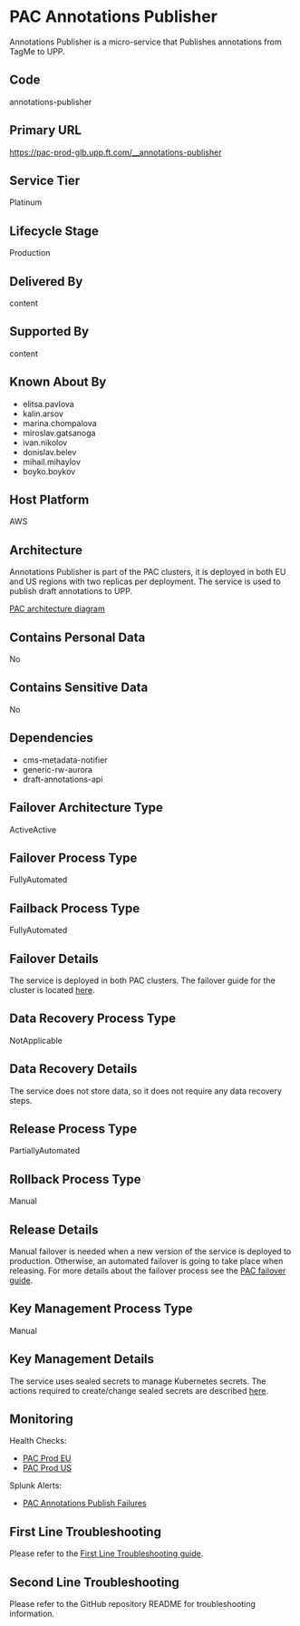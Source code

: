 # PAC Annotations Publisher

Annotations Publisher is a micro-service that Publishes annotations from TagMe to UPP.

## Code
annotations-publisher

## Primary URL
https://pac-prod-glb.upp.ft.com/__annotations-publisher

## Service Tier
Platinum

## Lifecycle Stage
Production

## Delivered By
content

## Supported By
content

## Known About By

- elitsa.pavlova
- kalin.arsov
- marina.chompalova
- miroslav.gatsanoga
- ivan.nikolov
- donislav.belev
- mihail.mihaylov
- boyko.boykov

## Host Platform
AWS

## Architecture
Annotations Publisher is part of the PAC clusters, it is deployed in both EU and US regions with two replicas per deployment. The service is used to publish draft annotations to UPP.

[PAC architecture diagram](https://app.lucidchart.com/publicSegments/view/22c1656b-6242-4da6-9dfb-f7225c20f38f/image.png)

## Contains Personal Data
No

## Contains Sensitive Data
No

## Dependencies
- cms-metadata-notifier
- generic-rw-aurora
- draft-annotations-api

## Failover Architecture Type
ActiveActive

## Failover Process Type
FullyAutomated

## Failback Process Type
FullyAutomated

## Failover Details
The service is deployed in both PAC clusters. The failover guide for the cluster is located [here](https://github.com/Financial-Times/upp-docs/tree/master/failover-guides/pac-cluster).

## Data Recovery Process Type
NotApplicable

## Data Recovery Details
The service does not store data, so it does not require any data recovery steps.

## Release Process Type
PartiallyAutomated

## Rollback Process Type
Manual

## Release Details
Manual failover is needed when a new version of the service is deployed to production. Otherwise, an automated failover is going to take place when releasing.
For more details about the failover process see the [PAC failover guide](https://github.com/Financial-Times/upp-docs/tree/master/failover-guides/pac-cluster).

## Key Management Process Type
Manual

## Key Management Details
The service uses sealed secrets to manage Kubernetes secrets.
The actions required to create/change sealed secrets are described [here](https://github.com/Financial-Times/upp-docs/tree/master/guides/sealed-secrets-guide/).

## Monitoring
Health Checks:
- [PAC Prod EU](https://pac-prod-eu.upp.ft.com/__health/__pods-health?service-name=annotations-publisher)
- [PAC Prod US](https://pac-prod-us.upp.ft.com/__health/__pods-health?service-name=annotations-publisher)

Splunk Alerts:
- [PAC Annotations Publish Failures](https://financialtimes.splunkcloud.com/en-US/app/financial_times_production/alert?s=%2FservicesNS%2Fnobody%2Ffinancial_times_production%2Fsaved%2Fsearches%2FPAC%2520Annotations%2520Failures)

## First Line Troubleshooting
Please refer to the [First Line Troubleshooting guide](https://github.com/Financial-Times/upp-docs/tree/master/guides/ops/first-line-troubleshooting).

## Second Line Troubleshooting
Please refer to the GitHub repository README for troubleshooting information.
